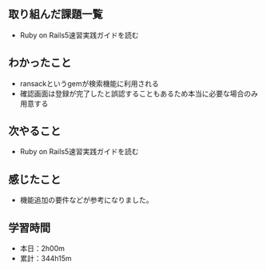 ## 取り組んだ課題一覧
- Ruby on Rails5速習実践ガイドを読む
## わかったこと
- ransackというgemが検索機能に利用される
- 確認画面は登録が完了したと誤認することもあるため本当に必要な場合のみ用意する
## 次やること
- Ruby on Rails5速習実践ガイドを読む
## 感じたこと
- 機能追加の要件などが参考になりました。
## 学習時間
- 本日：2h00m
- 累計：344h15m
